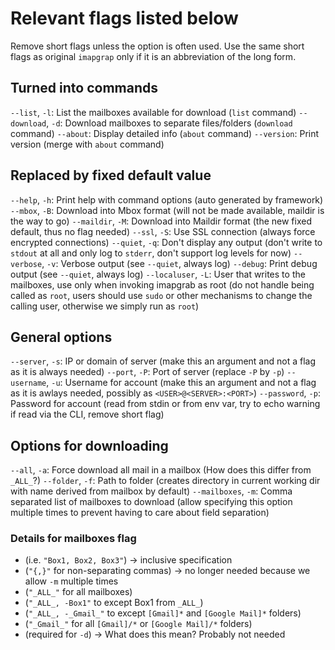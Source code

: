 # Relevant flags listed below

Remove short flags unless the option is often used.
Use the same short flags as original `imapgrap` only if it is an abbreviation of the long form.

## Turned into commands

`--list`, `-l`: List the mailboxes available for download (`list` command)
`--download`, `-d`: Download mailboxes to separate files/folders (`download` command)
`--about`: Display detailed info (`about` command)
`--version`: Print version (merge with `about` command)

## Replaced by fixed default value

`--help`, `-h`: Print help with command options (auto generated by framework)
`--mbox`, `-B`: Download into Mbox format (will not be made available, maildir is the way to go)
`--maildir`, `-M`: Download into Maildir format (the new fixed default, thus no flag needed)
`--ssl`, `-S`: Use SSL connection (always force encrypted connections)
`--quiet`, `-q`: Don't display any output (don't write to `stdout` at all and only log to `stderr`, don't support log levels for now)
`--verbose`, `-v`: Verbose output (see `--quiet`, always log)
`--debug`: Print debug output (see `--quiet`, always log)
`--localuser`, `-L`: User that writes to the mailboxes, use only when invoking imapgrab as root (do not handle being called as `root`, users should use `sudo` or other mechanisms to change the calling user, otherwise we simply run as `root`)

## General options

`--server`, `-s`: IP or domain of server (make this an argument and not a flag as it is always needed)
`--port`, `-P`: Port of server (replace `-P` by `-p`)
`--username`, `-u`: Username for account (make this an argument and not a flag as it is awlays needed, possibly as `<USER>@<SERVER>:<PORT>`)
`--password`, `-p`: Password for account (read from stdin or from env var, try to echo warning if read via the CLI, remove short flag)

## Options for downloading

`--all`, `-a`: Force download all mail in a mailbox (How does this differ from `_ALL_`?)
`--folder`, `-f`: Path to folder (creates directory in current working dir with name derived from mailbox by default)
`--mailboxes`, `-m`: Comma separated list of mailboxes to download (allow specifying this option multiple times to prevent having to care about field separation)

### Details for mailboxes flag

- (i.e. `"Box1, Box2, Box3"`) -> inclusive specification
- (`"{,}"` for non-separating commas) -> no longer needed because we allow `-m` multiple times
- (`"_ALL_"` for all mailboxes)
- (`"_ALL_, -Box1"` to except Box1 from `_ALL_`)
- (`"_ALL_, -_Gmail_"` to except `[Gmail]*` and `[Google Mail]*` folders)
- (`"_Gmail_"` for all `[Gmail]/*` or `[Google Mail]/*` folders)
- (required for `-d`) -> What does this mean? Probably not needed
